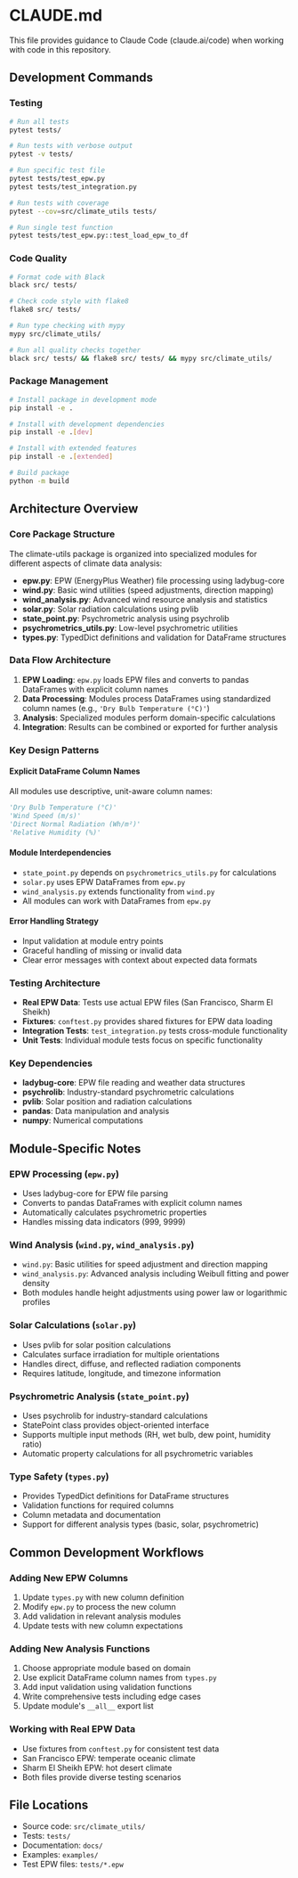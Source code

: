 # CLAUDE.md

This file provides guidance to Claude Code (claude.ai/code) when working with code in this repository.

## Development Commands

### Testing
```bash
# Run all tests
pytest tests/

# Run tests with verbose output
pytest -v tests/

# Run specific test file
pytest tests/test_epw.py
pytest tests/test_integration.py

# Run tests with coverage
pytest --cov=src/climate_utils tests/

# Run single test function
pytest tests/test_epw.py::test_load_epw_to_df
```

### Code Quality
```bash
# Format code with Black
black src/ tests/

# Check code style with flake8
flake8 src/ tests/

# Run type checking with mypy
mypy src/climate_utils/

# Run all quality checks together
black src/ tests/ && flake8 src/ tests/ && mypy src/climate_utils/
```

### Package Management
```bash
# Install package in development mode
pip install -e .

# Install with development dependencies
pip install -e .[dev]

# Install with extended features
pip install -e .[extended]

# Build package
python -m build
```

## Architecture Overview

### Core Package Structure
The climate-utils package is organized into specialized modules for different aspects of climate data analysis:

- **epw.py**: EPW (EnergyPlus Weather) file processing using ladybug-core
- **wind.py**: Basic wind utilities (speed adjustments, direction mapping)
- **wind_analysis.py**: Advanced wind resource analysis and statistics
- **solar.py**: Solar radiation calculations using pvlib
- **state_point.py**: Psychrometric analysis using psychrolib
- **psychrometrics_utils.py**: Low-level psychrometric utilities
- **types.py**: TypedDict definitions and validation for DataFrame structures

### Data Flow Architecture
1. **EPW Loading**: `epw.py` loads EPW files and converts to pandas DataFrames with explicit column names
2. **Data Processing**: Modules process DataFrames using standardized column names (e.g., `'Dry Bulb Temperature (°C)'`)
3. **Analysis**: Specialized modules perform domain-specific calculations
4. **Integration**: Results can be combined or exported for further analysis

### Key Design Patterns

#### Explicit DataFrame Column Names
All modules use descriptive, unit-aware column names:
```python
'Dry Bulb Temperature (°C)'
'Wind Speed (m/s)'
'Direct Normal Radiation (Wh/m²)'
'Relative Humidity (%)'
```

#### Module Interdependencies
- `state_point.py` depends on `psychrometrics_utils.py` for calculations
- `solar.py` uses EPW DataFrames from `epw.py`
- `wind_analysis.py` extends functionality from `wind.py`
- All modules can work with DataFrames from `epw.py`

#### Error Handling Strategy
- Input validation at module entry points
- Graceful handling of missing or invalid data
- Clear error messages with context about expected data formats

### Testing Architecture
- **Real EPW Data**: Tests use actual EPW files (San Francisco, Sharm El Sheikh)
- **Fixtures**: `conftest.py` provides shared fixtures for EPW data loading
- **Integration Tests**: `test_integration.py` tests cross-module functionality
- **Unit Tests**: Individual module tests focus on specific functionality

### Key Dependencies
- **ladybug-core**: EPW file reading and weather data structures
- **psychrolib**: Industry-standard psychrometric calculations
- **pvlib**: Solar position and radiation calculations
- **pandas**: Data manipulation and analysis
- **numpy**: Numerical computations

## Module-Specific Notes

### EPW Processing (`epw.py`)
- Uses ladybug-core for EPW file parsing
- Converts to pandas DataFrames with explicit column names
- Automatically calculates psychrometric properties
- Handles missing data indicators (999, 9999)

### Wind Analysis (`wind.py`, `wind_analysis.py`)
- `wind.py`: Basic utilities for speed adjustment and direction mapping
- `wind_analysis.py`: Advanced analysis including Weibull fitting and power density
- Both modules handle height adjustments using power law or logarithmic profiles

### Solar Calculations (`solar.py`)
- Uses pvlib for solar position calculations
- Calculates surface irradiation for multiple orientations
- Handles direct, diffuse, and reflected radiation components
- Requires latitude, longitude, and timezone information

### Psychrometric Analysis (`state_point.py`)
- Uses psychrolib for industry-standard calculations
- StatePoint class provides object-oriented interface
- Supports multiple input methods (RH, wet bulb, dew point, humidity ratio)
- Automatic property calculations for all psychrometric variables

### Type Safety (`types.py`)
- Provides TypedDict definitions for DataFrame structures
- Validation functions for required columns
- Column metadata and documentation
- Support for different analysis types (basic, solar, psychrometric)

## Common Development Workflows

### Adding New EPW Columns
1. Update `types.py` with new column definition
2. Modify `epw.py` to process the new column
3. Add validation in relevant analysis modules
4. Update tests with new column expectations

### Adding New Analysis Functions
1. Choose appropriate module based on domain
2. Use explicit DataFrame column names from `types.py`
3. Add input validation using validation functions
4. Write comprehensive tests including edge cases
5. Update module's `__all__` export list

### Working with Real EPW Data
- Use fixtures from `conftest.py` for consistent test data
- San Francisco EPW: temperate oceanic climate
- Sharm El Sheikh EPW: hot desert climate
- Both files provide diverse testing scenarios

## File Locations
- Source code: `src/climate_utils/`
- Tests: `tests/`
- Documentation: `docs/`
- Examples: `examples/`
- Test EPW files: `tests/*.epw`